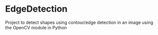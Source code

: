 # EdgeDetection

Project to detect shapes using contour/edge detection in an image using the OpenCV module in Python
